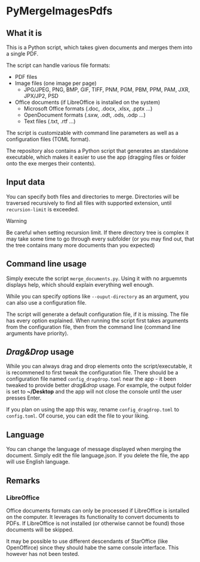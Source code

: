# PyMergeImagesPdfs

## What it is

This is a Python script, which takes given documents and merges them into a single PDF.

The script can handle various file formats:

- PDF files
- Image files (one image per page)
  - JPG/JPEG, PNG, BMP, GIF, TIFF, PNM, PGM, PBM, PPM, PAM, JXR, JPX/JP2, PSD
- Office documents (if LibreOffice is installed on the system)
  - Microsoft Office formats (.doc, .docx, .xlsx, .pptx ...)
  - OpenDocument formats (.sxw, .odt, .ods, .odp ...)
  - Text files (.txt, .rtf ...)

The script is customizable with command line parameters as well as a configuration files (TOML format).

The repository also contains a Python script that generates an standalone executable, which makes it easier to use the app (dragging files or folder onto the exe merges their contents).

## Input data

You can specify both files and directories to merge. Directories will be traversed recursively to find all files with supported extension, until `recursion-limit` is exceeded.
> [!WARNING]
> Be careful when setting recursion limit. If there directory tree is complex it may take some time to go through every subfolder (or you may find out, that the tree contains many more documents than you expected)

## Command line usage

Simply execute the script `merge_documents.py`. Using it with no arguemnts displays help, which should explain everything well enough.

While you can specify options like `--ouput-directory` as an argument, you can also use a configuration file.

The script will generate a default configuration file, if it is missing. The file has every option explained. When running the script first takes arguments from the configuration file, then from the command line (command line arguments have priority).

## *Drag&Drop* usage

While you can always drag and drop elements onto the script/executable, it is recommened to first tweak the configuration file. There should be a configuration file named `config_dragdrop.toml` near the app - it been tweaked to provide better *drag&drop* usage. For example, the output folder is set to **~/Desktop** and the app will not close the console until the user presses Enter.

If you plan on using the app this way, rename `config_dragdrop.toml` to `config.toml`. Of course, you can edit the file to your liking.

## Language

You can change the language of message displayed when merging the document. Simply edit the file language.json. If you delete the file, the app will use English language.

## Remarks

### LibreOffice

Office documents formats can only be processed if LibreOffice is isntalled on the computer. It leverages its functionality to convert documents to PDFs. If LibreOffice is not installed (or otherwise cannot be found) those documents will be skipped.

It may be possible to use different descendants of StarOffice (like OpenOffirce) since they should habe the same console interface. This however has not been tested.
